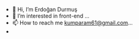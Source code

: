 - 👋 Hi, I’m Erdoğan Durmuş 
- 👀 I’m interested in front-end ...
- 📫 How to reach me kumparam61@gmail.com...
- 

<!---
MaestroED/MaestroED is a ✨ special ✨ repository because its `README.md` (this file) appears on your GitHub profile.
You can click the Preview link to take a look at your changes.
--->
